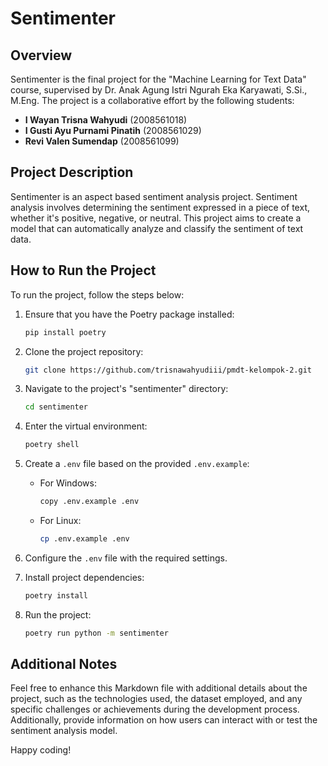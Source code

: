 # Sentimenter

## Overview

Sentimenter is the final project for the "Machine Learning for Text Data" course, supervised by Dr. Anak Agung Istri Ngurah Eka Karyawati, S.Si., M.Eng. The project is a collaborative effort by the following students:

- **I Wayan Trisna Wahyudi** (2008561018)
- **I Gusti Ayu Purnami Pinatih** (2008561029)
- **Revi Valen Sumendap** (2008561099)

## Project Description

Sentimenter is an aspect based sentiment analysis project. Sentiment analysis involves determining the sentiment expressed in a piece of text, whether it's positive, negative, or neutral. This project aims to create a model that can automatically analyze and classify the sentiment of text data.

## How to Run the Project

To run the project, follow the steps below:

1. Ensure that you have the Poetry package installed:

   ```bash
   pip install poetry
   ```

2. Clone the project repository:

   ```bash
   git clone https://github.com/trisnawahyudiii/pmdt-kelompok-2.git
   ```

3. Navigate to the project's "sentimenter" directory:

   ```bash
   cd sentimenter
   ```

4. Enter the virtual environment:

   ```bash
   poetry shell
   ```

5. Create a `.env` file based on the provided `.env.example`:

   - For Windows:

     ```bash
     copy .env.example .env
     ```

   - For Linux:

     ```bash
     cp .env.example .env
     ```

6. Configure the `.env` file with the required settings.

7. Install project dependencies:

   ```bash
   poetry install
   ```

8. Run the project:

   ```bash
   poetry run python -m sentimenter
   ```

## Additional Notes

Feel free to enhance this Markdown file with additional details about the project, such as the technologies used, the dataset employed, and any specific challenges or achievements during the development process. Additionally, provide information on how users can interact with or test the sentiment analysis model.

Happy coding!
